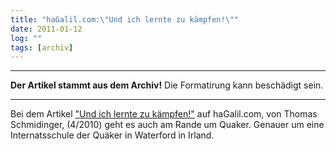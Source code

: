 ```yaml
---
title: "haGalil.com:\"Und ich lernte zu kämpfen!\""
date: 2011-01-12
log: ""
tags: [archiv]
---
```

<hr><b>Der Artikel stammt aus dem Archiv!</b> Die Formatirung kann beschädigt sein.<hr>
Bei dem Artikel <a href="http://www.hagalil.com/archiv/2011/01/12/minnesota/">"Und ich lernte zu kämpfen!"</a> auf haGalil.com, von Thomas Schmidinger, (4/2010) geht es auch am Rande um Quaker. Genauer um eine Internatsschule der Quäker in Waterford in Irland.
